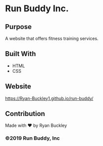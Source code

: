 # Run Buddy Inc.

## Purpose
A website that offers fitness training services.

## Built With
* HTML
* CSS

## Website
https://Ryan-Buckley1.github.io/run-buddy/

## Contribution
Made with ❤️ by Ryan Buckley

### ©️2019 Run Buddy, Inc 
